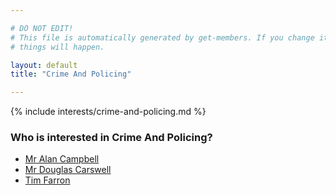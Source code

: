 ```yaml
---

# DO NOT EDIT!
# This file is automatically generated by get-members. If you change it, bad
# things will happen.

layout: default
title: "Crime And Policing"

---
```


{% include interests/crime-and-policing.md %}

### Who is interested in Crime And Policing?


* [Mr Alan Campbell](../members/mr-alan-campbell.html)
* [Mr Douglas Carswell](../members/mr-douglas-carswell.html)
* [Tim Farron](../members/tim-farron.html)
